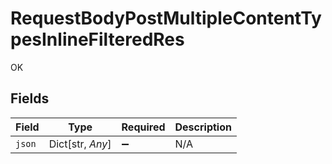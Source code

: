# RequestBodyPostMultipleContentTypesInlineFilteredRes

OK


## Fields

| Field              | Type               | Required           | Description        |
| ------------------ | ------------------ | ------------------ | ------------------ |
| `json`             | Dict[str, *Any*]   | :heavy_minus_sign: | N/A                |